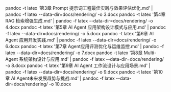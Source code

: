 


pandoc  -t latex '第3章 Prompt 提示词工程最佳实践与效果评估优化.md'  | pandoc -f latex --data-dir=docs/rendering/ -o 3.docx
pandoc  -t latex '第4章 RAG 检索增强生成.md'  | pandoc -f latex --data-dir=docs/rendering/ -o 4.docx
pandoc  -t latex '第5章 AI Agent 应用架构设计模式与应用.md'  | pandoc -f latex --data-dir=docs/rendering/ -o 5.docx
pandoc  -t latex '第6章 AI Agent 应用开发实践.md'  | pandoc -f latex --data-dir=docs/rendering/ -o 6.docx
pandoc  -t latex '第7章 Agent应用评测优化与运维监控.md'  | pandoc -f latex --data-dir=docs/rendering/ -o 7.docx
pandoc  -t latex '第8章 Multi-Agent 系统架构设计与应用.md'  | pandoc -f latex --data-dir=docs/rendering/ -o 8.docx
pandoc  -t latex '第9章 AI Agent 工作流设计与应用场景.md'  | pandoc -f latex --data-dir=docs/rendering/ -o 9.docx
pandoc  -t latex '第10章 AI Agent未来发展趋势与挑战.md'  | pandoc -f latex --data-dir=docs/rendering/ -o 10.docx
